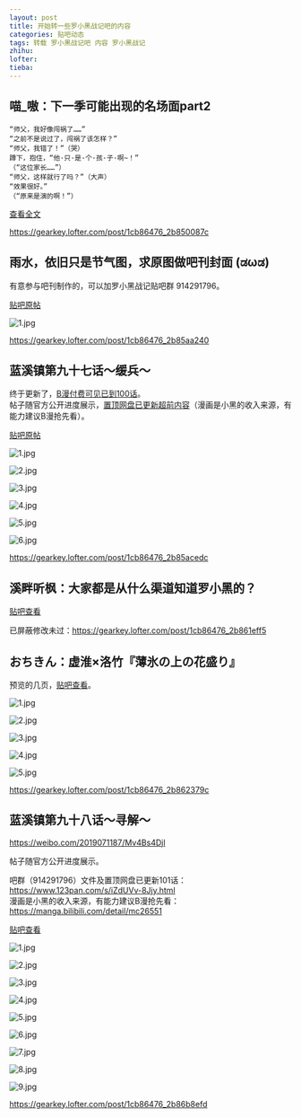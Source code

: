 ```yaml
---
layout: post
title: 开始转一些罗小黑战记吧的内容
categories: 贴吧动态
tags: 转载 罗小黑战记吧 内容 罗小黑战记
zhihu: 
lofter: 
tieba: 
---
```


## 喵_嗷：下一季可能出现的名场面part2

```
“师父，我好像闯祸了……”
“之前不是说过了，闯祸了该怎样？”
“师父，我错了！”（哭）
蹲下，抱住，“他·只·是·个·孩·子·啊~！”
（“这位家长……”）
“师父，这样就行了吗？”（大声）
“效果很好。”
（“原来是演的啊！”）
```

[查看全文](https://tieba.baidu.com/p/8262289075)

https://gearkey.lofter.com/post/1cb86476_2b850087c

## 雨水，依旧只是节气图，求原图做吧刊封面 (ಡωಡ)

有意参与吧刊制作的，可以加罗小黑战记贴吧群 914291796。

[贴吧原帖](https://tieba.baidu.com/p/8271649580)

![1.jpg](https://s2.loli.net/2023/03/04/oAZC1pJLxXSOEtb.jpg)

https://gearkey.lofter.com/post/1cb86476_2b85aa240

## 蓝溪镇第九十七话～缓兵～

终于更新了，[B漫付费可见已到100话](https://manga.bilibili.com/detail/mc26551)。  
帖子随官方公开进度展示，[置顶网盘已更新超前内容](https://www.123pan.com/s/iZdUVv-8Jjy.html)（漫画是小黑的收入来源，有能力建议B漫抢先看）。

[贴吧原帖](https://tieba.baidu.com/p/8272288000)

![1.jpg](https://s2.loli.net/2023/02/28/oYBhtyUR2CdDfgi.jpg)

![2.jpg](https://s2.loli.net/2023/02/28/8Spq5KWR9NLbsQx.jpg)

![3.jpg](https://s2.loli.net/2023/02/28/xWCVqKJ7DaXRwdL.jpg)

![4.jpg](https://s2.loli.net/2023/02/28/AjIWHXZE7CSegUR.jpg)

![5.jpg](https://s2.loli.net/2023/02/28/ghSY5uyDx6tOqdk.jpg)

![6.jpg](https://s2.loli.net/2023/02/28/CjnDwUz19vEpl4X.jpg)

https://gearkey.lofter.com/post/1cb86476_2b85acedc

## 溪畔听枫：大家都是从什么渠道知道罗小黑的？

[贴吧查看](https://tieba.baidu.com/p/6971146884)

已屏蔽修改未过：https://gearkey.lofter.com/post/1cb86476_2b861eff5

## おちきん：虚淮×洛竹『薄氷の上の花盛り』

预览的几页，[贴吧查看](https://tieba.baidu.com/p/8272403238)。

![1.jpg](https://s2.loli.net/2023/03/05/3yWG4VM56JQajTk.jpg)

![2.jpg](https://s2.loli.net/2023/03/05/4T5zIR93VbvnWtk.jpg)

![3.jpg](https://s2.loli.net/2023/03/05/9qpERkXdiNyLseH.jpg)

![4.jpg](https://s2.loli.net/2023/03/05/Yvfq6j8IELluTco.jpg)

![5.jpg](https://s2.loli.net/2023/03/05/ieDpAzZnqasUHoc.jpg)

https://gearkey.lofter.com/post/1cb86476_2b862379c

## 蓝溪镇第九十八话～寻解～

<https://weibo.com/2019071187/Mv4Bs4Djl>

帖子随官方公开进度展示。

吧群（914291796）文件及置顶网盘已更新101话：<https://www.123pan.com/s/iZdUVv-8Jjy.html>  
漫画是小黑的收入来源，有能力建议B漫抢先看：<https://manga.bilibili.com/detail/mc26551>

[贴吧查看](https://tieba.baidu.com/p/8286090642)

![1.jpg](https://s2.loli.net/2023/02/28/wWLnNp8G5bSPDIQ.jpg)

![2.jpg](https://s2.loli.net/2023/02/28/H1V9xs3eCjkImM8.jpg)

![3.jpg](https://s2.loli.net/2023/02/28/3jmDyGoRpYB2etM.jpg)

![4.jpg](https://s2.loli.net/2023/02/28/o12hQNl7jvVkY5O.jpg)

![5.jpg](https://s2.loli.net/2023/02/28/SQJeXRisFG2ojCb.jpg)

![6.jpg](https://s2.loli.net/2023/02/28/utDmBh6JAabNiX9.jpg)

![7.jpg](https://s2.loli.net/2023/02/28/ZXi58mAehUtKWOq.jpg)

![8.jpg](https://s2.loli.net/2023/02/28/yoARJdQs2fK9qUj.jpg)

![9.jpg](https://s2.loli.net/2023/02/28/vB85KNXITin9Gk1.jpg)

https://gearkey.lofter.com/post/1cb86476_2b86b8efd